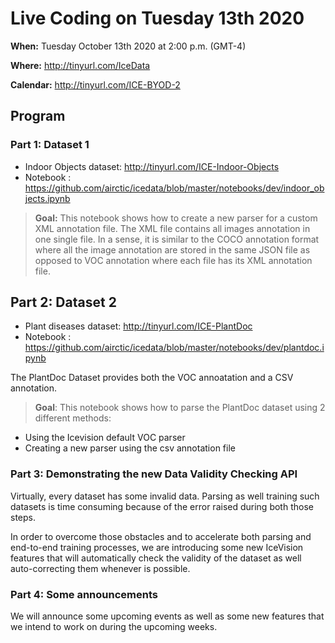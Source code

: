 # Live Coding on Tuesday 13th 2020

**When:** Tuesday October 13th 2020 at 2:00 p.m. (GMT-4)

**Where:** http://tinyurl.com/IceData

**Calendar:** http://tinyurl.com/ICE-BYOD-2



## Program

### Part 1: Dataset 1

- Indoor Objects dataset: http://tinyurl.com/ICE-Indoor-Objects
- Notebook : https://github.com/airctic/icedata/blob/master/notebooks/dev/indoor_objects.ipynb 

> **Goal:** This notebook shows how to create a new parser for a custom XML annotation file. The XML file contains all images annotation in one single file. In a sense, it is similar to the COCO annotation format where all the image annotation are stored in the same JSON file as opposed to VOC annotation where each file has its XML annotation file.

## Part 2: Dataset 2

- Plant diseases dataset: http://tinyurl.com/ICE-PlantDoc
- Notebook : https://github.com/airctic/icedata/blob/master/notebooks/dev/plantdoc.ipynb 

The PlantDoc Dataset provides both the VOC annoatation and a CSV annotation. 

> **Goal**: This notebook shows how to parse the PlantDoc dataset using 2 different methods:
- Using the Icevision default VOC parser
- Creating a new parser using the csv annotation file

### Part 3: Demonstrating the new Data Validity Checking API

Virtually, every dataset has some invalid data. Parsing as well training such datasets is time consuming because of the error raised during both those steps. 

In order to overcome those obstacles and to accelerate both parsing and end-to-end training processes, we are introducing some new IceVision features that will automatically check the validity of the dataset as well auto-correcting them whenever is possible.

### Part 4: Some announcements

We will announce some upcoming events as well as some new features that we intend to work on during the upcoming weeks.